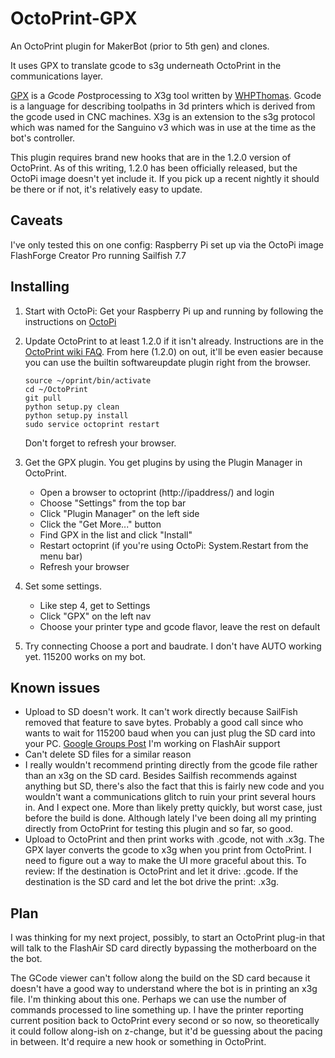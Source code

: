 # OctoPrint-GPX
An OctoPrint plugin for MakerBot (prior to 5th gen) and clones.

It uses GPX to translate gcode to s3g underneath OctoPrint in the communications
layer.

[GPX](https://github.com/whpthomas/GPX) is a *G*code *P*ostprocessing to *X*3g
tool written by [WHPThomas](https://github.com/whpthomas). Gcode is a language
for describing toolpaths in 3d printers which is derived from the gcode used in
CNC machines.  X3g is an extension to the s3g protocol which was named for the
Sanguino v3 which was in use at the time as the bot's controller.

This plugin requires brand new hooks that are in the 1.2.0 version of
OctoPrint. As of this writing, 1.2.0 has been officially released, but the OctoPi
image doesn't yet include it.  If you pick up a recent nightly it should be there
or if not, it's relatively easy to update.

## Caveats
I've only tested this on one config:
Raspberry Pi set up via the OctoPi image
FlashForge Creator Pro running Sailfish 7.7

## Installing
1. Start with OctoPi: Get your Raspberry Pi up and running by following the
   instructions on [OctoPi](https://github.com/guysoft/OctoPi)

2. Update OctoPrint to at least 1.2.0 if it isn't already. Instructions are in
    the [OctoPrint wiki FAQ](https://github.com/foosel/OctoPrint/wiki/FAQ). From
    here (1.2.0) on out, it'll be even easier because you can use the builtin
    softwareupdate plugin right from the browser.

    ```
    source ~/oprint/bin/activate
    cd ~/OctoPrint
    git pull
    python setup.py clean
    python setup.py install
    sudo service octoprint restart
    ```

    Don't forget to refresh your browser.

4. Get the GPX plugin. You get plugins by using the Plugin Manager in OctoPrint.

    * Open a browser to octoprint (http://ipaddress/) and login
    * Choose "Settings" from the top bar
    * Click "Plugin Manager" on the left side
    * Click the "Get More..." button
    * Find GPX in the list and click "Install"
    * Restart octoprint (if you're using OctoPi: System.Restart from the menu bar)
    * Refresh your browser

5. Set some settings.

    * Like step 4, get to Settings
    * Click "GPX" on the left nav
    * Choose your printer type and gcode flavor, leave the rest on default

6. Try connecting
    Choose a port and baudrate.  I don't have AUTO working yet.  115200 works
    on my bot.

## Known issues
* Upload to SD doesn't work. It can't work directly because SailFish removed
  that feature to save bytes. Probably a good call since who wants to wait for
  115200 baud when you can just plug the SD card into your PC.
  [Google Groups Post](https://groups.google.com/d/msg/jetty-firmware/KCIfkv02MPY/SX17OBhXoJMJ)
  I'm working on FlashAir support
* Can't delete SD files for a similar reason
* I really wouldn't recommend printing directly from the gcode file rather than
  an x3g on the SD card.  Besides Sailfish recommends against anything but SD,
  there's also the fact that this is fairly new code and you wouldn't want a
  communications glitch to ruin your print several hours in. And I expect one.
  More than likely pretty quickly, but worst case, just before the build is
  done.  Although lately I've been doing all my printing directly from OctoPrint
  for testing this plugin and so far, so good.
* Upload to OctoPrint and then print works with .gcode, not with .x3g. The GPX
  layer converts the gcode to x3g when you print from OctoPrint.  I need to
  figure out a way to make the UI more graceful about this. To review: If the
  destination is OctoPrint and let it drive: .gcode.  If the destination is the
  SD card and let the bot drive the print: .x3g.
  
## Plan

I was thinking for my next project, possibly, to start an OctoPrint plug-in
that will talk to the FlashAir SD card directly bypassing the motherboard on
the the bot.

The GCode viewer can't follow along the build on the SD card because it doesn't
have a good way to understand where the bot is in printing an x3g file.  I'm
thinking about this one.  Perhaps we can use the number of commands processed to
line something up. I have the printer reporting current position back to
OctoPrint every second or so now, so theoretically it could follow along-ish on
z-change, but it'd be guessing about the pacing in between. It'd require a new
hook or something in OctoPrint.
